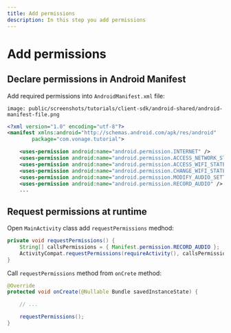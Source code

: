```yaml
---
title: Add permissions
description: In this step you add permissions
---
```


# Add permissions

## Declare permissions in Android Manifest

Add required permissions into `AndroidManifest.xml` file:

```screenshot
image: public/screenshots/tutorials/client-sdk/android-shared/android-manifest-file.png
```

```xml
<?xml version="1.0" encoding="utf-8"?>
<manifest xmlns:android="http://schemas.android.com/apk/res/android"
        package="com.vonage.tutorial">

    <uses-permission android:name="android.permission.INTERNET" />
    <uses-permission android:name="android.permission.ACCESS_NETWORK_STATE" />
    <uses-permission android:name="android.permission.ACCESS_WIFI_STATE" />
    <uses-permission android:name="android.permission.CHANGE_WIFI_STATE" />
    <uses-permission android:name="android.permission.MODIFY_AUDIO_SETTINGS" />
    <uses-permission android:name="android.permission.RECORD_AUDIO" />
    ...
```

## Request permissions at runtime

Open `MainActivity` class add `requestPermissions` medhod:

```java
private void requestPermissions() {
    String[] callsPermissions = { Manifest.permission.RECORD_AUDIO };
    ActivityCompat.requestPermissions(requireActivity(), callsPermissions, 123);
}
```

Call `requestPermissions` method from `onCrete` method:

```java
@Override
protected void onCreate(@Nullable Bundle savedInstanceState) {

    // ...

    requestPermissions();
}
```